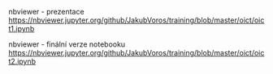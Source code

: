 nbviewer - prezentace
https://nbviewer.jupyter.org/github/JakubVoros/training/blob/master/oict/oict1.ipynb

nbviewer - finální verze notebooku
https://nbviewer.jupyter.org/github/JakubVoros/training/blob/master/oict/oict2.ipynb
